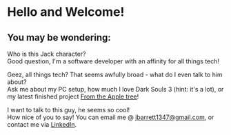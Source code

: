 # Hello and Welcome!

## You may be wondering:

Who is this Jack character? <br />
Good question, I'm a software developer with an affinity for all things tech! 

Geez, all things tech? That seems awfully broad - what do I even talk to him about? <br />
Ask me about my PC setup, how much I love Dark Souls 3 (hint: it's a lot), or my latest finished project [From the Apple tree](https://github.com/Thirteenhelens/From_the_Apple_Tree)!

I want to talk to this guy, he seems so cool! <br />
How nice of you to say! You can email me @ jbarrett1347@gmail.com, or contact me via [LinkedIn](https://www.linkedin.com/in/jack-barrett-0b7bba1b0/).

<!--
Oh no! Youve discovered my secret!
 |  👀  |
  \     /
___|   |____
/      ✊🏻_/
\_✊🏻
Please don't tell anyone!
-->
